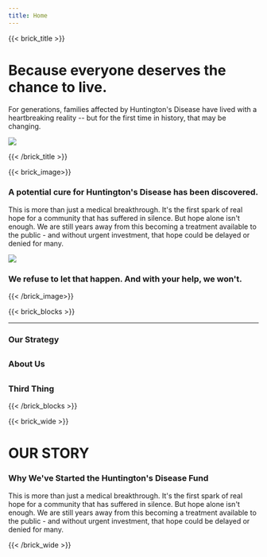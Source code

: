 ```yaml
---
title: Home
---
```

{{< brick_title >}}

# Because everyone deserves the chance to live.

For generations, families affected by Huntington's Disease have lived with a heartbreaking reality -- but for the first time in history, that may be changing.

![](/uploads/wide_brackets.png)

{{< /brick_title >}}

{{< brick_image>}}

### A potential cure for Huntington's Disease has been discovered.

This is more than just a medical breakthrough. It's the first spark of real hope for a community that has suffered in silence. But hope alone isn't enough. We are still years away from this becoming a treatment available to the public - and without urgent investment, that hope could be delayed or denied for many.

![](/uploads/grad1.jpg)

### We refuse to let that happen. And with your help, we won't.

{{< /brick_image>}}


{{< brick_blocks >}}

---

### Our Strategy
[](/mission/)
---

### About Us
[](/about/)
---

### Third Thing
[](/404/)

{{< /brick_blocks >}}


{{< brick_wide >}}
# OUR STORY

### Why We've Started the Huntington's Disease Fund

This is more than just a medical breakthrough. It's the first spark of real hope for a community that has suffered in silence. But hope alone isn't enough. We are still years away from this becoming a treatment available to the public - and without urgent investment, that hope could be delayed or denied for many.

{{< /brick_wide >}}
